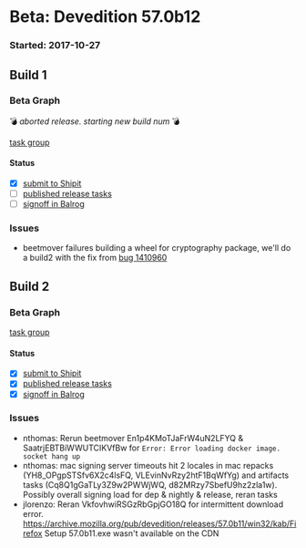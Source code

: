 # Beta: Devedition 57.0b12

### Started: 2017-10-27

## Build 1

### Beta Graph
:bomb: _aborted release. starting new build num_ :bomb:

[task group](https://tools.taskcluster.net/push-inspector/#/VEa3v9bNT9SScxyGa_u0tg)


#### Status
- [x] [submit to Shipit](https://wiki.mozilla.org/Release:Release_Automation_on_Mercurial:Starting_a_Release#Submit_to_Ship_It)
- [ ] [published release tasks](../how-tos/relpro.md#4-publish-release)
- [ ] [signoff in Balrog](../how-tos/relpro.md#3-signoffs)

### Issues
- beetmover failures building a wheel for cryptography package, we'll do a build2 with the fix from [bug 1410960](https://bugzilla.mozilla.org/show_bug.cgi?id=1410960)
## Build 2

### Beta Graph

[task group](https://tools.taskcluster.net/push-inspector/#/LzY7wEffQMCceeknP1jhCw)


#### Status
- [x] [submit to Shipit](https://wiki.mozilla.org/Release:Release_Automation_on_Mercurial:Starting_a_Release#Submit_to_Ship_It)
- [x] [published release tasks](../how-tos/relpro.md#4-publish-release)
- [x] [signoff in Balrog](../how-tos/relpro.md#3-signoffs)

### Issues
- nthomas: Rerun beetmover En1p4KMoTJaFrW4uN2LFYQ & SaatrjEBTBiWWUTCIKVfBw for `Error: Error loading docker image. socket hang up`
- nthomas: mac signing server timeouts hit 2 locales in mac repacks (YH8_OPgpSTSfv6X2c4lsFQ, VLEvinNvRzy2htF1BqWfYg) and artifacts tasks (Cq8Q1gGaTLy3Z9w2PWWjWQ, d82MRzy7SbefU9hz2zla1w). Possibly overall signing load for dep & nightly & release, reran tasks
- jlorenzo: Reran VkfovhwiRSGzRbGpjGO18Q for intermittent download error. https://archive.mozilla.org/pub/devedition/releases/57.0b11/win32/kab/Firefox Setup 57.0b11.exe wasn't available on the CDN
